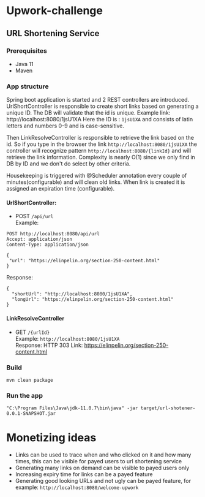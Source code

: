 # Upwork-challenge

## URL Shortening Service

### Prerequisites
 * Java 11
 * Maven

### App structure

Spring boot application is started and 2 REST controllers are introduced.
UrlShortController is responsible to create short links based
on generating a unique ID. The DB will validate that the id is unique.
Example link: http://localhost:8080/1jsU1XA
Here the ID is : `1jsU1XA` and consists of latin letters and numbers 0-9
and is case-sensitive.

Then LinkResolveController is responsible to retrieve the link based on
the id. So if you type in the browser the link 
`http://localhost:8080/1jsU1XA` the controller will recognize pattern
`http://localhost:8080/{linkId}` and will retrieve the link information.
Complexity is nearly O(1) since we only find in DB by ID and we don't 
do select by other criteria.

Housekeeping is triggered with @Scheduler annotation every couple of minutes(configurable)
and will clean old links. When link is created it is assigned an expiration time (configurable).

#### UrlShortController: 
 * POST `/api/url` 
   <br>Example:
```text
POST http://localhost:8080/api/url
Accept: application/json
Content-Type: application/json

{
 "url": "https://elinpelin.org/section-250-content.html"
}
```
Response:
```text
{
  "shortUrl": "http://localhost:8080/1jsU1XA",
  "longUrl": "https://elinpelin.org/section-250-content.html"
}
```
#### LinkResolveController
 * GET `/{urlId}`
 <br>Example: `http://localhost:8080/1jsU1XA`
 <br>Response: HTTP 303 Link: https://elinpelin.org/section-250-content.html

### Build 
`mvn clean package`
### Run the app
`"C:\Program Files\Java\jdk-11.0.7\bin\java" -jar target/url-shotener-0.0.1-SNAPSHOT.jar`


# Monetizing ideas
* Links can be used to trace when and who clicked on it and how many times, this can be visible for 
  payed users to url shortening service
* Generating many links on demand can be visible to payed users only
* Increasing expiry time for links can be a payed feature
* Generating good looking URLs and not ugly can be payed feature, 
  for example: `http://localhost:8080/welcome-upwork`

